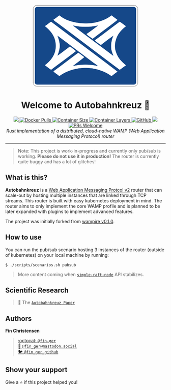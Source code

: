 <p align="center">
  <img src="assets/autobahnkreuz.svg" height="256"><br>
</p>
<h1 align="center">Welcome to Autobahnkreuz 👋</h1>
<p align="center">
  <a href="https://travis-ci.org/verkehrsministerium/autobahnkreuz-rs">
    <img src="https://travis-ci.org/verkehrsministerium/autobahnkreuz-rs.svg?branch=master">
  </a>
  <a href="https://hub.docker.com/r/fin1ger/autobahnkreuz-rs">
    <img alt="Docker Pulls" src="https://img.shields.io/docker/pulls/fin1ger/autobahnkreuz-rs">
  </a>
  <a href="https://hub.docker.com/r/fin1ger/autobahnkreuz-rs/tags">
    <img alt="Container Size" src="https://img.shields.io/microbadger/image-size/fin1ger/autobahnkreuz-rs">
  </a>
  <a href="https://hub.docker.com/r/fin1ger/autobahnkreuz-rs/tags">
    <img alt="Container Layers" src="https://img.shields.io/microbadger/layers/fin1ger/autobahnkreuz-rs">
  </a>
  <a href="https://github.com/verkehrsministerium/autobahnkreuz-rs/blob/master/LICENSE">
    <img alt="GitHub" src="https://img.shields.io/github/license/verkehrsministerium/autobahnkreuz-rs.svg">
  </a>
  <a href="http://spacemacs.org">
    <img src="https://cdn.rawgit.com/syl20bnr/spacemacs/442d025779da2f62fc86c2082703697714db6514/assets/spacemacs-badge.svg" />
  </a>
  <a href="http://makeapullrequest.com">
    <img alt="PRs Welcome" src="https://img.shields.io/badge/PRs-welcome-brightgreen.svg" target="_blank" />
  </a>
  <br>
  <i>Rust implementation of a distributed, cloud-native WAMP (Web Application Messaging Protocol) router</i>
</p>

---

> Note: This project is work-in-progress and currently only pub/sub is working. **Please do not use it in production!** The router is currently quite buggy and has a lot of glitches!

## What is this?

**Autobahnkreuz** is a [Web Application Messaging Protcol v2](http://wamp-proto.org/) router that can scale-out by hosting multiple instances that are linked through TCP streams. This router is built with easy kubernetes deployment in mind. The router aims to only implement the core WAMP profile and is planned to be later expanded with plugins to implement advanced features.

The project was initially forked from [wampire v0.1.0](https://github.com/ohyo-io/wampire).

## How to use

You can run the pub/sub scenario hosting 3 instances of the router (outside of kubernetes) on your local machine by running:

```
$ ./scripts/scenarios.sh pubsub
```

> More content coming when [`simple-raft-node`](https://github.com/fin-ger/simple-raft-node) API stabilizes.

## Scientific Research

> 📄 The [`Autobahnkreuz Paper`](https://github.com/fin-ger/building-a-distributed-wamp-router/releases)

## Authors

**Fin Christensen**

> [:octocat: `@fin-ger`](https://github.com/fin-ger)  
> [:elephant: `@fin_ger@mastodon.social`](https://mastodon.social/web/accounts/787945)  
> [:bird: `@fin_ger_github`](https://twitter.com/fin_ger_github)  

## Show your support

Give a :star: if this project helped you!
